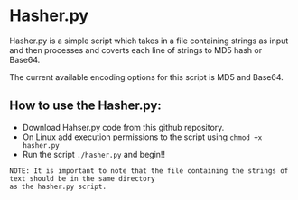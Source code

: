 # Hasher.py

Hasher.py is a simple script which takes in a file containing strings as input and then processes 
and coverts each line of strings to MD5 hash or Base64.

The current available encoding options for this script is MD5 and Base64.

## How to use the Hasher.py:
- Download Hahser.py code from this github repository.
- On Linux add execution permissions to the script using `chmod +x hasher.py`
- Run the script `./hasher.py` and begin!!

```ad-note
NOTE: It is important to note that the file containing the strings of text should be in the same directory 
as the hasher.py script.
```



